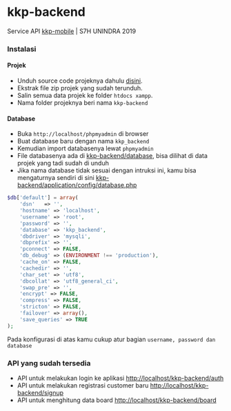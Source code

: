 # kkp-backend
Service API [kkp-mobile](https://github.com/dyazincahya/kkp-mobile) | S7H UNINDRA 2019

### Instalasi

#### Projek
- Unduh source code projeknya dahulu [disini](https://github.com/dyazincahya/kkp-backend/archive/master.zip).
- Ekstrak file zip projek yang sudah terunduh.
- Salin semua data projek ke folder ```htdocs xampp```.
- Nama folder projeknya beri nama ```kkp-backend```

#### Database
- Buka ```http://localhost/phpmyadmin``` di browser
- Buat database baru dengan nama ```kkp_backend```
- Kemudian import databasenya lewat ```phpmyadmin```
- File databasenya ada di [kkp-backend/database](https://github.com/dyazincahya/kkp-backend/tree/master/database), bisa dilihat di data projek yang tadi sudah di unduh
- Jika nama database tidak sesuai dengan intruksi ini, kamu bisa mengaturnya sendiri di sini [kkp-backend/application/config/database.php](https://github.com/dyazincahya/kkp-backend/blob/master/application/config/database.php)

``` php
$db['default'] = array(
	'dsn'	=> '',
	'hostname' => 'localhost',
	'username' => 'root',
	'password' => '',
	'database' => 'kkp_backend',
	'dbdriver' => 'mysqli',
	'dbprefix' => '',
	'pconnect' => FALSE,
	'db_debug' => (ENVIRONMENT !== 'production'),
	'cache_on' => FALSE,
	'cachedir' => '',
	'char_set' => 'utf8',
	'dbcollat' => 'utf8_general_ci',
	'swap_pre' => '',
	'encrypt' => FALSE,
	'compress' => FALSE,
	'stricton' => FALSE,
	'failover' => array(),
	'save_queries' => TRUE
);
```
Pada konfigurasi di atas kamu cukup atur bagian ```username, password dan database```

### API yang sudah tersedia
- API untuk melakukan login ke aplikasi [http://localhost/kkp-backend/auth](https://github.com/dyazincahya/kkp-backend/blob/master/application/controllers/Auth.php)
- API untuk melakukan registrasi customer baru [http://localhost/kkp-backend/signup](https://github.com/dyazincahya/kkp-backend/blob/master/application/controllers/Signup.php)
- API untuk menghitung data board [http://localhost/kkp-backend/board](https://github.com/dyazincahya/kkp-backend/blob/master/application/controllers/Board.php)
